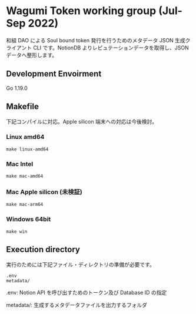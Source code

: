 # Wagumi Token working group (Jul-Sep 2022)

和組 DAO による Soul bound token 発行を行うためのメタデータ JSON 生成クライアント CLI です。NotionDB よりレピュテーションデータを取得し、JSON データへ整形します。

## Development Envoirment

Go 1.19.0

## Makefile

下記コンパイルに対応。Apple silicon 端末への対応は今後検討。

### Linux amd64

```
make linux-amd64
```

### Mac Intel

```
make mac-amd64
```

### Mac Apple silicon (未検証)

```
make mac-arm64
```

### Windows 64bit

```
make win
```

## Execution directory

実行のためには下記ファイル・ディレクトリの準備が必要です。

```
.env
metadata/
```

.env: Notion API を呼び出すためのトークン及び Database ID の指定

metadata/: 生成するメタデータファイルを出力するフォルダ
